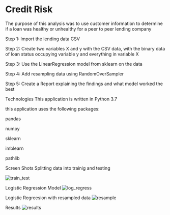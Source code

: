 # Credit Risk

The purpose of this analysis was to use customer information to determine if a loan was healthy or unhealthy for a peer to peer lending company

Step 1: Import the lending data CSV

Step 2: Create two variables X and y with the CSV data, with the binary data of loan status occupying variable y and everything in variable X

Step 3: Use the LinearRegression model from sklearn on the data

Step 4: Add resampling data using RandomOverSampler

Step 5: Create a Report explaining the findings and what model worked the best

Technologies
This application is written in Python 3.7

this application uses the following packages:

pandas

numpy

sklearn

imblearn

pathlib

Screen Shots
Splitting data into trainig and testing 

![train_test](https://github.com/natenet8787/Credit_Risk/blob/main/train_test.PNG)

Logistic Regression Model
![log_regress](https://github.com/natenet8787/Credit_Risk/blob/main/log_regress.PNG)

Logistic Regreesion with resampled data
![resample](https://github.com/natenet8787/Credit_Risk/blob/main/resample.PNG)

Results
![results](https://github.com/natenet8787/Credit_Risk/blob/main/results.PNG)

